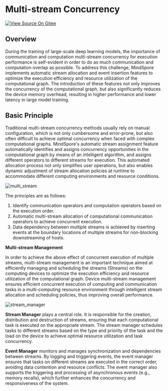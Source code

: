 # Multi-stream Concurrency

[![View Source On Gitee](https://mindspore-website.obs.cn-north-4.myhuaweicloud.com/website-images/br_base/resource/_static/logo_source_en.svg)](https://gitee.com/mindspore/docs/blob/br_base/docs/mindspore/source_en/features/runtime/multistream_concurrency.md)

## Overview

During the training of large-scale deep learning models, the importance of communication and computation multi-stream concurrency for execution performance is self-evident in order to do as much communication and computation overlap as possible. To address this challenge, MindSpore implements automatic stream allocation and event insertion features to optimize the execution efficiency and resource utilization of the computational graph. The introduction of these features not only improves the concurrency of the computational graph, but also significantly reduces the device memory overhead, resulting in higher performance and lower latency in large model training.

## Basic Principle

Traditional multi-stream concurrency methods usually rely on manual configuration, which is not only cumbersome and error-prone, but also often difficult to achieve optimal concurrency when faced with complex computational graphs. MindSpore's automatic stream assignment feature automatically identifies and assigns concurrency opportunities in the computational graph by means of an intelligent algorithm, and assigns different operators to different streams for execution. This automated allocation process not only simplifies user operations, but also enables dynamic adjustment of stream allocation policies at runtime to accommodate different computing environments and resource conditions.

![multi_stream](https://mindspore-website.obs.cn-north-4.myhuaweicloud.com/website-images/br_base/docs/mindspore/source_en/design/images/multi_level_compilation/jit_level_multi_stream.png)

The principles are as follows:

1. Identify communication operators and computation operators based on the execution order.
2. Automatic multi-stream allocation of computational communication operators to achieve concurrent execution.
3. Data dependency between multiple streams is achieved by inserting events at the boundary locations of multiple streams for non-blocking downstreaming of hosts.

**Multi-stream Management**

In order to achieve the above effect of concurrent execution of multiple streams, multi-stream management is an important technique aimed at efficiently managing and scheduling the streams (Streams) on the computing devices to optimize the execution efficiency and resource utilization of the computational graph. Device multi-stream management ensures efficient concurrent execution of computing and communication tasks in a multi-computing resource environment through intelligent stream allocation and scheduling policies, thus improving overall performance.

![stream_manager](https://mindspore-website.obs.cn-north-4.myhuaweicloud.com/website-images/br_base/docs/mindspore/source_zh_cn/features/runtime/images/stream_manager.png)

**Stream Manager** plays a central role. It is responsible for the creation, distribution and destruction of streams, ensuring that each computational task is executed on the appropriate stream. The stream manager schedules tasks to different streams based on the type and priority of the task and the load on the device to achieve optimal resource utilization and task concurrency.

**Event Manager** monitors and manages synchronization and dependencies between streams. By logging and triggering events, the event manager ensures that tasks on different streams are executed in the correct order, avoiding data contention and resource conflicts. The event manager also supports the triggering and processing of asynchronous events (e.g., memory recalls), which further enhances the concurrency and responsiveness of the system.
